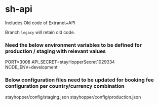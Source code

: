 # sh-api

Includes Old code of Extranet+API

Branch `legacy` will retain old code.

### Need the below environment variables to be defined for production / staging with relevant values

PORT=3008
API_SECRET=stayHopperSecret$1029334$
NODE_ENV=development

### Below configuration files need to be updated for booking fee configuration per country/currency combination
stayhopper/config/staging.json
stayhopper/config/production.json